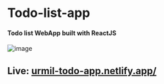 # Todo-list-app
 
 #### Todo list WebApp built with ReactJS

 ![image](https://user-images.githubusercontent.com/49095535/198636024-8fecefab-9208-4020-8db9-9fa5bb535fa0.png)

## Live: [urmil-todo-app.netlify.app/](https://urmil-todo-app.netlify.app/)

